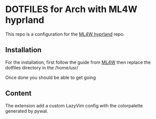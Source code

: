 # DOTFILES for Arch with ML4W hyprland

This repo is a configuration for the [ML4W hyprland](https://github.com/mylinuxforwork/dotfiles) repo.

## Installation

For the installation, first follow the guide from [ML4W](https://github.com/mylinuxforwork/dotfiles) then replace the dotfiles directory in the /home/usr/

Once done you should be able to get going

## Content

The extension add a custom LazyVim config with the colorpalette generated by pywal. 

